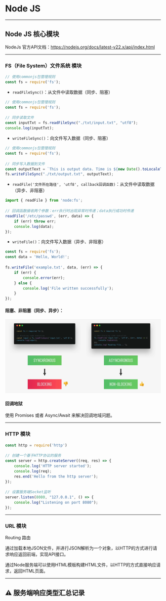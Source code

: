 # Node JS

---

## Node JS 核心模块

NodeJs 官方API文档：https://nodejs.org/docs/latest-v22.x/api/index.html

---

### FS（File System）文件系统 模块

```javascript
// 使用commonjs包管理规则
const fs = require('fs');
```

- `readFileSync()`：从文件中读取数据（同步、阻塞）

```javascript
// 使用commonjs包管理规则
const fs = require('fs');

// 同步读取文件
const inputTxt = fs.readFileSync("./txt/input.txt", "utf8");
console.log(inputTxt);
```

- `writeFileSync()`：向文件写入数据（同步、阻塞）

```javascript
// 使用commonjs包管理规则
const fs = require('fs');

// 同步写入数据到文件
const outputText = `This is output data. Time is ${new Date().toLocaleTimeString()}`;
fs.writeFileSync("./txt/output.txt", outputText);
```

- `readFile('文件所在路径', 'utf8', callback回调函数)`：从文件中读取数据（异步、非阻塞）

```javascript
import { readFile } from 'node:fs';

// 回调函数接收两个参数：err执行时出现异常时传递；data执行成功时传递
readFile('/etc/passwd', (err, data) => {
    if (err) throw err;
    console.log(data);
});
```

- `writeFile()`：向文件写入数据（异步、非阻塞）

```javascript
const fs = require('fs');
const data = 'Hello, World!';

fs.writeFile('example.txt', data, (err) => {
    if (err) {
        console.error(err);
    } else {
        console.log('File written successfully');
    }
});
```

#### 阻塞、非阻塞（同步、异步）：

![blocking-vs-nonblocking.png](notebook-Image/blocking-vs-nonblocking.png)

#### 回调地狱

使用 Promises 或者 Async/Await 来解决回调地域问题。

---

### HTTP 模块

```javascript
const http = require('http')

// 创建一个基于HTTP协议的服务
const server = http.createServer((req, res) => {
    console.log('HTTP server started');
    console.log(req);
    res.end('Hello from the http server');
});

// 设置服务端Socket监听
server.listen(8080, "127.0.0.1", () => {
    console.log("Listening on port 8080");
});
```

---

### URL 模块

Routing 路由

通过加载本地JSON文件，并进行JSON解析为一个对象，以HTTP的方式进行请求响应返回前端，实现API接口。

通过Node服务端可以使用HTML模板构建HTML文件，以HTTP的方式直接响应请求，返回HTML页面。



---

## ⚠️ 服务端响应类型汇总记录

